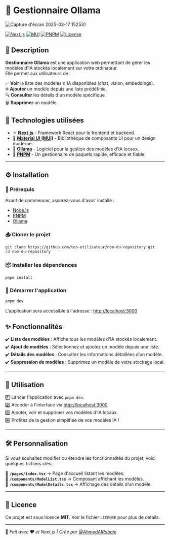 # 🚀 Gestionnaire Ollama

![Capture d'écran 2025-03-17 152531](https://github.com/user-attachments/assets/e96d0972-6ba8-4421-8c66-5162ec13d9d8)

[![Next.js](https://img.shields.io/badge/Next.js-14-blue?style=flat&logo=nextdotjs)](https://nextjs.org/)
[![MUI](https://img.shields.io/badge/MUI-5-blue?style=flat&logo=mui)](https://mui.com/)
[![PNPM](https://img.shields.io/badge/PNPM-8-blue?style=flat&logo=pnpm)](https://pnpm.io/)
[![License](https://img.shields.io/badge/License-MIT-green.svg)](./LICENSE)

## 📝 Description

**Gestionnaire Ollama** est une application web permettant de gérer les modèles d'IA stockés localement sur votre ordinateur.  
Elle permet aux utilisateurs de :

✅ **Voir** la liste des modèles d'IA disponibles (chat, vision, embeddings).  
➕ **Ajouter** un modèle depuis une liste prédéfinie.  
🔍 **Consulter** les détails d'un modèle spécifique.  
🗑️ **Supprimer** un modèle.  

## 🚀 Technologies utilisées

- ⚛ **[Next.js](https://nextjs.org/)** - Framework React pour le frontend et backend.  
- 🎨 **[Material UI (MUI)](https://mui.com/)** - Bibliothèque de composants UI pour un design moderne.  
- 🧠 **[Ollama](https://ollama.ai/)** - Logiciel pour la gestion des modèles d'IA locaux.  
- 🚀 **[PNPM](https://pnpm.io/)** - Un gestionnaire de paquets rapide, efficace et fiable.    

---

## ⚙️ Installation

### 📌 Prérequis

Avant de commencer, assurez-vous d'avoir installé :  

- [Node.js](https://nodejs.org/)  
- [PNPM](https://pnpm.io/)  
- [Ollama](https://ollama.ai/)  

### 📥 Cloner le projet

```bash
git clone https://github.com/ton-utilisateur/nom-du-repository.git
cd nom-du-repository
```

### 📦 Installer les dépendances

```bash
pnpm install
```

### 🚀 Démarrer l'application

```bash
pnpm dev
```
L'application sera accessible à l'adresse : [http://localhost:3000](http://localhost:3000)

## ✨ Fonctionnalités  
✔️ **Liste des modèles** : Affiche tous les modèles d'IA stockés localement.  
✔️ **Ajout de modèles** : Sélectionnez et ajoutez un modèle depuis une liste.  
✔️ **Détails des modèles** : Consultez les informations détaillées d’un modèle.  
✔️ **Suppression de modèles** : Supprimez un modèle de votre stockage local.  

---

## 📖 Utilisation  
1️⃣ Lancer l'application avec `pnpm dev`.  
2️⃣ Accéder à l'interface via [http://localhost:3000](http://localhost:3000).  
3️⃣ Ajouter, voir et supprimer vos modèles d'IA locaux.  
4️⃣ Profitez de la gestion simplifiée de vos modèles IA !  

---

## 🛠️ Personnalisation  
Si vous souhaitez modifier ou étendre les fonctionnalités du projet, voici quelques fichiers clés :  

📂 **`/pages/index.tsx`** → Page d'accueil listant les modèles.  
📂 **`/components/ModelList.tsx`** → Composant affichant les modèles.  
📂 **`/components/ModelDetails.tsx`** → Affichage des détails d’un modèle.  

---

## 📜 Licence  
Ce projet est sous licence **MIT**. Voir le fichier `LICENSE` pour plus de détails.  

---

🚀 *Fait avec ❤️ et Next.js | Créé par [@AhmedAlRobaie](https://github.com/ahmed-alrobaie)*  



